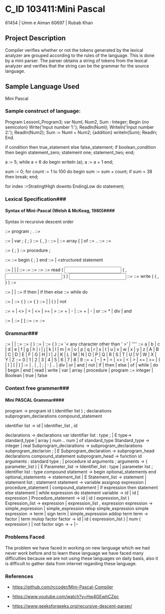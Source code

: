 # C_ID 103411:Mini Pascal 

61454 | Umm e Aiman
60697 | Rubab Khan 

## Project Description ##
Compiler verifies whether or not the tokens generated by the lexical analyzer are grouped according to the  rules of the language. This is done by a mini parser. The parser obtains a string of tokens from the lexical analyzer and verifies that the string can be the grammar for the source language.
## Sample Language Used 
Mini Pascal 
### Sample construct of language:
Program Lessonl_Program3;
var
Numl, Num2, Sum : Integer; 
Begin {no semicolon}
      Write('Input number 1:');
      Readln(Numl);
      Writeln('Input number 2:');
      Readln(Num2); Sum := Numl + Num2; {addition}
      writeln(Sum); Readln; 
End. 


if condition
     then true_statement 
     else false_statement; 
if boolean_condition then 
begin 
      statement_zero;
      statement one;
      statement_two;
end; 


a := 5;
while a < 6 do 
begin
  writeln (a);
  a := a + 1 
  end; 
  
sum := 0;
for count := 1 to 100 do 
begin 
  sum := sum + count; 
  if sum = 38 then break;
end;

for index :=StratingtHigh downto EndingLow do
   statement;

### Lexical Specification###
#### Syntax of Mini-Pascal (Welsh & McKeag, 1980)####
Syntax in recursive descent order

<program> ::= program <identifier> ; <block> .
<block> ::= <variable declaration part>
            <procedure declaration part>
            <statement part>
  
<variable declaration part> ::= <empty> |
            var <variable declaration> ;
            { <variable declaration> ; }
<variable declaration> ::= <identifier > { , <identifier> } : <type>
<type> ::= <simple type> | <array type>
<array type> ::= array [ <index range> ] of <simple type>
<index range> ::= <integer constant> .. <integer constant>
<simple type> ::= <type identifier>
<type identifier> ::= <identifier>

<procedure declaration part> ::= { <procedure declaration> ; }
<procedure declaration> ::= procedure <identifier> ; <block>

<statement part> ::= <compound statement>
<compound statement> ::= begin <statement>{ ; <statement> } end
<statement> ::= <simple statement> | <structured statement

<simple statement> ::= <assignment statement> | <procedure statement> |
<read statement> | <write statement>
<assignment statement> ::= <variable> := <expression>
<procedure statement> ::= <procedure identifier>
<procedure identifier> ::= <identifier>
<read statement> ::= read ( <input variable> { , <input variable> } )
<input variable> ::= <variable>
<write statement> ::= write ( <output value> { , <output value> } )
<output value> ::= <expression>

<structured statement>::= <compound statement> | <if statement>|<while statement>
<if statement>::= if <expression> then <statement> |
                  if <expression> then <statement> else <statement>
<while statement> ::= while <expression> do <statement>

<expression> ::= <simple expression> |
                 <simple expression> <relational operator> <simple expression>
<simple expression> ::= <sign> <term> { <adding operator> <term> }
<term> ::= <factor> { <multiplying operator> <factor> }
<factor> ::= <variable> | <constant> | ( <expression> ) | not <factor>


<relational operator> ::= = | <> | < | <= | >= | >
<sign> ::= + | - | <empty>
<adding operator> ::= + | - | or
<multiplying operator> ::= * | div | and


<variable> ::= <entire variable> | <indexed variable>
<indexed variable> ::= <array variable> [ <expression> ]
<array variable> ::= <entire variable>
<entire variable> ::= <variable identifier>
<variable identifier> ::= <identifier>


### Grammar###
<constant> ::= <integer constant> | <character constant> | <constant identifier>
<constant identifier> ::= <identifier>
<identifier> ::= <letter> { <letter or digit> }
<letter or digit> ::= <letter> | <digit>
<integer constant> ::= <digit> { <digit> }
<character constant> ::= '< any character other than ' >' | ''''
  <letter> ::= a | b | c | d | e | f | g | h | i | j | k | l | m | n | o | p | q | r | s | t | u | v | w | x | y | z | A | B | C | D | E | F | G | H | I | J | K | L | M | N | O | P
| Q | R | S | T | U | V | W | X | Y | Z
<digit> ::= 0 | 1 | 2 | 3 | 4 | 5 | 6 | 7 | 8 | 9
<special symbol> ::= + | - | * | = | <> | < | > | <= | >= |
( | ) | [ | ] | := | . | , | ; | : | .. | div | or |
and | not | if | then | else | of | while | do | begin | end | read | write | var | array | procedure | program
<predefined identifier> ::= integer | Boolean | true | false
 
 ### Context free grammer###
  #### Mini PASCAL Grammar#### 
  program → 
  program id ( identifier list ) ; 
  declarations
  subprogram_declarations 
  compound_statement
   
  identifier list →
  id 
  | identifier_list , id 
  
  declarations →
             declarations var identifier list : type ; 
             | E
   type→
        standard_type
        | array [ num .. num ] of standard_type 
 Standard_type → 
integer
| real 
Subprogram_declarations → 
         subprogram_declarations subprogram_declarion ;
          | E 
Subprogram_declaration → 
         subprogram_head declarations compound_statement
subprogram_head → 
          function id arguments : standard type ;
          | procedure id arguments ;
 arguments → 
           ( parameter_list )
           | E
 Parameter_list → 
           Identifier_list : type 
           | parameter list ; identifier list : type
           compound statement → 
           begin
           optional_statements
           end 
           optional_statements →
           statement_list
           | E
  Statement_list → 
           statement 
           | statement list ; statement
statement → 
           variable assignop expression
           | procedure_statement 
           | compound_statement
           | if expression then statement else statement
           | while expression do statement
 variable → 
           id 
           | id [ expression ]
Procedure_statement → 
          id
          | id ( expression_list ) 
Expression_list → 
          expression
          | expression_list , expression
expression →
          simple_expression 
         | simple_expression relop simple_expression
simple expression →
          term
          | sign term 
          | simple_expression addop term 
term → 
          factor 
          | term mulop factor 
factor →
          id 
          | id ( expression_list ) 
          | num 
          ( expression )
          | not factor 
sign → 
           + |−

	 

### Problems Faced
The problem we have faced in working on new language which we had never work before and to learn these language we have faced many difficulties because we are not using these languages on daily basis, also it is difficult to gather data from internet regarding these language.

### References

- https://github.com/rccoder/Mini-Pascal-Compiler

- https://www.youtube.com/watch?v=Hw4GEwhCZpc 

- https://www.geeksforgeeks.org/recursive-descent-parser/

